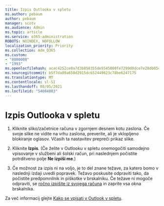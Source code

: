 ```yaml
---
title: Izpis Outlooka v spletu
ms.author: pebaum
author: pebaum
manager: scotv
ms.audience: Admin
ms.topic: article
ms.service: o365-administration
ROBOTS: NOINDEX, NOFOLLOW
localization_priority: Priority
ms.collection: Adm_O365
ms.custom:
- "8000008"
- "1993"
ms.openlocfilehash: acac4252ce8a7d3b858355de5545080fe7299d0dce7e28db05436e2b06e8c3f6
ms.sourcegitcommit: b5f7da89a650d2915dc652449623c78be6247175
ms.translationtype: MT
ms.contentlocale: sl-SI
ms.lasthandoff: 08/05/2021
ms.locfileid: "54084803"
---
```

# <a name="sign-out-of-outlook-on-the-web"></a>Izpis Outlooka v spletu

1. Kliknite sliko/začetnice računa v zgornjem desnem kotu zaslona. Če svoje slike ne vidite na vrhu zaslona, preverite, ali je vklopljeno blokiranje oglasov. Včasih ta nastavitev prepreči prikaz slike.

2. Kliknite **Izpis**. (Če želite v Outlooku v spletu onemogočiti samodejno vpisovanje v službeni ali šolski račun, pri naslednjem počistite potrditveno polje **Ne izpiši me**.)

3. Če možnost za izpis ni na voljo, je to del znane težave, za katero bomo v naslednji izdaji uvedli popravek.  Težavo poskusite odpraviti tako, da počistite predpomnilnik in piškotke v brskalniku.  Če težave ni mogoče odpraviti, se [ročno izpišite iz svojega računa](https://login.live.com/logout.srf) in zaprite vsa okna brskalnika.

Za več informacij glejte [Kako se vpisati v Outlook v spletu](https://support.office.com/article/how-to-sign-in-to-outlook-on-the-web-763fab4d-0138-4814-b450-37fc286bcb79).
